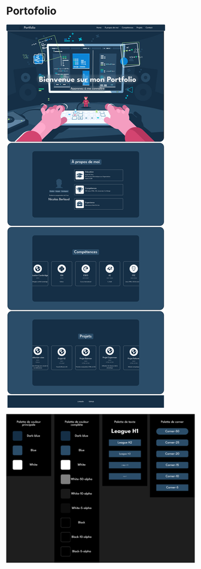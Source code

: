# Portofolio
![Figma_main.png](./asset/Figma_main.png)

![Figma_direction_artistique.png](./asset/Figma_direction_artistique.png)